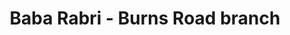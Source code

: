 ---
title: "Baba Rabri - Burns Road branch"
url: /karachi/baba-rabri-burns-road-branch/
shop: confectionery
---